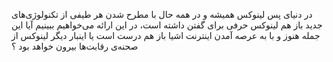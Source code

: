 در دنیای پس لینوکس همیشه و در همه حال با مطرح شدن هر طیفی از تکنولوژی‌های جدید باز هم لینوکس حرفی برای گفتن داشته است، در این ارائه می‌خواهیم ببینیم آیا این جمله هنوز و با به عرصه آمدن اینترنت اشیا باز هم درست است یا اینبار دیگر لینوکس از صحنه‌ی رقابت‌ها بیرون خواهد بود ؟